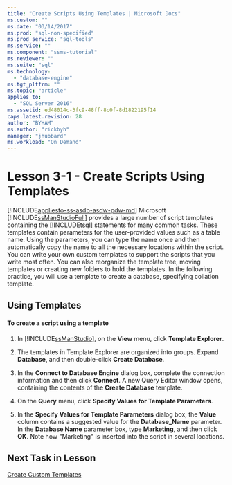 ```yaml
---
title: "Create Scripts Using Templates | Microsoft Docs"
ms.custom: ""
ms.date: "03/14/2017"
ms.prod: "sql-non-specified"
ms.prod_service: "sql-tools"
ms.service: ""
ms.component: "ssms-tutorial"
ms.reviewer: ""
ms.suite: "sql"
ms.technology: 
  - "database-engine"
ms.tgt_pltfrm: ""
ms.topic: "article"
applies_to: 
  - "SQL Server 2016"
ms.assetid: ed48014c-3fc9-48ff-8c0f-8d1822195f14
caps.latest.revision: 28
author: "BYHAM"
ms.author: "rickbyh"
manager: "jhubbard"
ms.workload: "On Demand"
---
```

# Lesson 3-1 - Create Scripts Using Templates
[!INCLUDE[appliesto-ss-asdb-asdw-pdw-md](../../includes/appliesto-ss-asdb-asdw-pdw-md.md)]
Microsoft [!INCLUDE[ssManStudioFull](../../includes/ssmanstudiofull-md.md)] provides a large number of script templates containing the [!INCLUDE[tsql](../../includes/tsql-md.md)] statements for many common tasks. These templates contain parameters for the user-provided values such as a table name. Using the parameters, you can type the name once and then automatically copy the name to all the necessary locations within the script. You can write your own custom templates to support the scripts that you write most often. You can also reorganize the template tree, moving templates or creating new folders to hold the templates. In the following practice, you will use a template to create a database, specifying collation template.  
  
## Using Templates  
  
#### To create a script using a template  
  
1.  In [!INCLUDE[ssManStudio](../../includes/ssmanstudio-md.md)], on the **View** menu, click **Template Explorer**.  
  
2.  The templates in Template Explorer are organized into groups. Expand **Database**, and then double-click **Create Database**.  
  
3.  In the **Connect to Database Engine** dialog box, complete the connection information and then click **Connect**. A new Query Editor window opens, containing the contents of the **Create Database** template.  
  
4.  On the **Query** menu, click **Specify Values for Template Parameters**.  
  
5.  In the **Specify Values for Template Parameters** dialog box, the **Value** column contains a suggested value for the **Database_Name** parameter. In the **Database Name** parameter box, type **Marketing**, and then click **OK**. Note how "Marketing" is inserted into the script in several locations.  
  
## Next Task in Lesson  
[Create Custom Templates](../../tools/sql-server-management-studio/lesson-3-2-create-custom-templates.md)  
  
  
  
